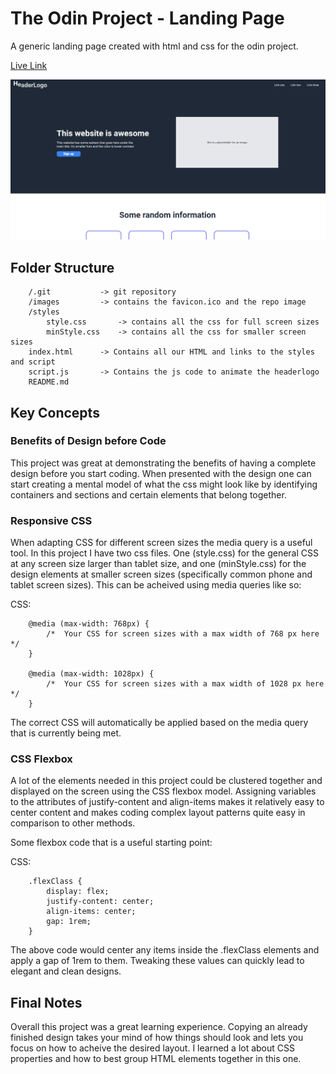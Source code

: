 # The Odin Project - Landing Page

A generic landing page created with html and css for the odin project.

[Live Link](https://antonharbers.github.io/Demo-Landing-Page/)

![Screenshot of App](/images/repoImage.png)

## Folder Structure

```
    /.git           -> git repository
    /images         -> contains the favicon.ico and the repo image
    /styles
        style.css       -> contains all the css for full screen sizes
        minStyle.css    -> contains all the css for smaller screen sizes
    index.html      -> Contains all our HTML and links to the styles and script
    script.js       -> Contains the js code to animate the headerlogo
    README.md

```

## Key Concepts

### Benefits of Design before Code

This project was great at demonstrating the benefits of having a complete design before you start coding. When presented with the design one can start creating a mental model of what the css might look like by identifying containers and sections and certain elements that belong together.

### Responsive CSS

When adapting CSS for different screen sizes the media query is a useful tool. In this project I have two css files. One (style.css) for the general CSS at any screen size larger than tablet size, and one (minStyle.css) for the design elements at smaller screen sizes (specifically common phone and tablet screen sizes). This can be acheived using media queries like so:

CSS:

```
    @media (max-width: 768px) {
        /*  Your CSS for screen sizes with a max width of 768 px here */
    }

    @media (max-width: 1028px) {
        /*  Your CSS for screen sizes with a max width of 1028 px here */
    }
```

The correct CSS will automatically be applied based on the media query that is currently being met.

### CSS Flexbox

A lot of the elements needed in this project could be clustered together and displayed on the screen using the CSS flexbox model. Assigning variables to the attributes of justify-content and align-items makes it relatively easy to center content and makes coding complex layout patterns quite easy in comparison to other methods.

Some flexbox code that is a useful starting point:

CSS:

```
    .flexClass {
        display: flex;
        justify-content: center;
        align-items: center;
        gap: 1rem;
    }
```

The above code would center any items inside the .flexClass elements and apply a gap of 1rem to them. Tweaking these values can quickly lead to elegant and clean designs.

## Final Notes

Overall this project was a great learning experience. Copying an already finished design takes your mind of how things should look and lets you focus on how to acheive the desired layout. I learned a lot about CSS properties and how to best group HTML elements together in this one.
